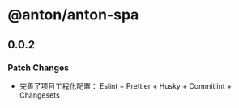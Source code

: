 # @anton/anton-spa

## 0.0.2

### Patch Changes

- 完善了项目工程化配置：
  Eslint + Prettier + Husky + Commitlint + Changesets

